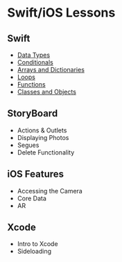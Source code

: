 # Swift/iOS Lessons

## Swift
- [Data Types](/swift-ios/lessons/data-types)
- [Conditionals](/swift-ios/lessons/conditionals)
- [Arrays and Dictionaries](/swift-ios/lessons/collections)
- [Loops](/swift-ios/lessons/loops)
- [Functions](/swift-ios/lessons/functions)
- [Classes and Objects](/swift-ios/lessons/classes-objects)

## StoryBoard
- Actions & Outlets
- Displaying Photos
- Segues
- Delete Functionality

## iOS Features
- Accessing the Camera
- Core Data
- AR

## Xcode
- Intro to Xcode
- Sideloading
